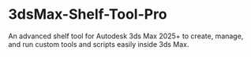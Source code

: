 # 3dsMax-Shelf-Tool-Pro
An advanced shelf tool for Autodesk 3ds Max 2025+ to create, manage, and run custom tools and scripts easily inside 3ds Max.
